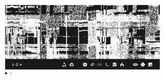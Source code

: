 <img src="./banner.png">
<details><summary> :: </summary>
<!--START_SECTION:waka-->

```go
From: 09 August 2024 - To: 11 September 2024

Total Time: 123 hrs 39 mins

JavaScript                 36 hrs 3 mins   ///////------------------   27.02 %
Python                     30 hrs 8 mins   //////-------------------   22.58 %
YAML                       27 hrs 3 mins   /////--------------------   20.27 %
Svelte                     11 hrs 45 mins  //-----------------------   08.80 %
PHP                        10 hrs 56 mins  //-----------------------   08.19 %
```

<!--END_SECTION:waka-->
[![wakatime](https://wakatime.com/badge/user/c7857d86-3a21-4282-b0e4-7c94f8c7af77.svg)](https://wakatime.com/@c7857d86-3a21-4282-b0e4-7c94f8c7af77)
</details>
